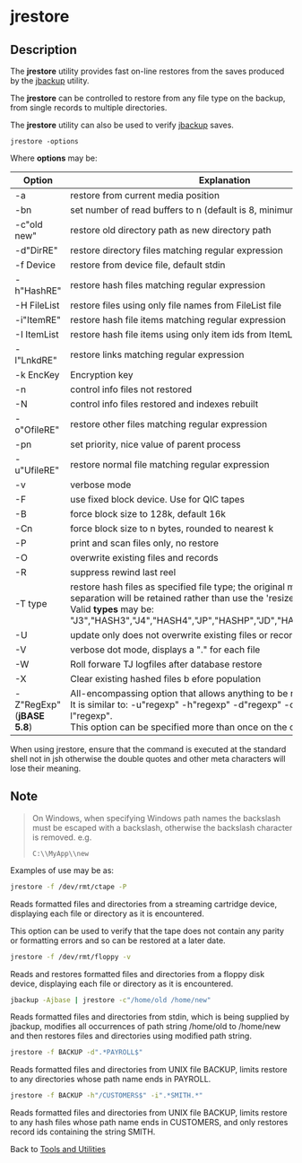 # jrestore

<PageHeader />

## Description

The **jrestore** utility provides fast on-line restores from the saves produced by the [jbackup](./../jbackup) utility.

The **jrestore** can be controlled to restore from any file type on the backup, from single records to multiple directories.

The **jrestore** utility can also be used to verify [jbackup](./../jbackup) saves.

```
jrestore -options
```

Where **options** may be:

| Option | Explanation |
| --- | --- |
| -a | restore from current media position |
| -bn | set number of read buffers to n (default is 8, minimum is 1) |
| -c"old new" | restore old directory path as new directory path |
| -d"DirRE" | restore directory files matching regular expression |
| -f Device | restore from device file, default stdin |
| -h"HashRE" | restore hash files matching regular expression |
| -H FileList | restore files using only file names from FileList file |
| -i"ItemRE" | restore hash file items matching regular expression |
| -I ItemList | restore hash file items using only item ids from ItemList file |
| -l"LnkdRE" | restore links matching regular expression |
| -k EncKey | Encryption key |
| -n | control info files not restored |
| -N | control info files restored and indexes rebuilt |
| -o"OfileRE" | restore other files matching regular expression |
| -pn | set priority, nice value of parent process |
| -u"UfileRE" | restore normal file matching regular expression |
| -v | verbose mode |
| -F | use fixed block device. Use for QIC tapes |
| -B | force block size to 128k, default 16k |
| -Cn | force block size to n bytes, rounded to nearest k |
| -P | print and scan files only, no restore |
| -O | overwrite existing files and records |
| -R | suppress rewind last reel |
| -T type | restore hash files as specified file type; the original modulo and separation will be retained rather than use the 'resize' parameters.<br>Valid **types** may be: "J3","HASH3","J4","HASH4","JP","HASHP","JD","HASHD","JR","HASHR" |
| -U | update only does not overwrite existing files or records |
| -V | verbose dot mode, displays a "." for each file |
| -W | Roll forware TJ logfiles after database restore |
| -X | Clear existing hashed files b efore population |
| -Z"RegExp" (**jBASE 5.8**) | All-encompassing option that allows anything to be restored.<br>It is similar to: -u"regexp" -h"regexp" -d"regexp" -o"regexp" -l"regexp".<br>This option can be specified more than once on the command line. |

When using jrestore, ensure that the command is executed at the standard shell not in jsh otherwise the double quotes and other meta characters will lose their meaning.

## Note

> On Windows, when specifying Windows path names the backslash must be escaped with a backslash, otherwise the backslash character is removed. e.g.
>
>```
> C:\\MyApp\\new
>```

Examples of use may be as:

```bash
jrestore -f /dev/rmt/ctape -P
```

Reads formatted files and directories from a streaming cartridge device, displaying each file or directory as it is encountered.

This option can be used to verify that the tape does not contain any parity or formatting errors and so can be restored at a later date.

```bash
jrestore -f /dev/rmt/floppy -v
```

Reads and restores formatted files and directories from a floppy disk device, displaying each file or directory as it is encountered.

```bash
jbackup -Ajbase | jrestore -c"/home/old /home/new"
```

Reads formatted files and directories from stdin, which is being supplied by jbackup, modifies all occurrences of path string /home/old to /home/new and then restores files and directories using modified path string.

```bash
jrestore -f BACKUP -d".*PAYROLL$"
```

Reads formatted files and directories from UNIX file BACKUP, limits restore to any directories whose path name ends in PAYROLL.

```bash
jrestore -f BACKUP -h"/CUSTOMERS$" -i".*SMITH.*"
```

Reads formatted files and directories from UNIX file BACKUP, limits restore to any hash files whose path name ends in CUSTOMERS, and only restores record ids containing the string SMITH.

Back to [Tools and Utilities](./../README.md)

<PageFooter />

